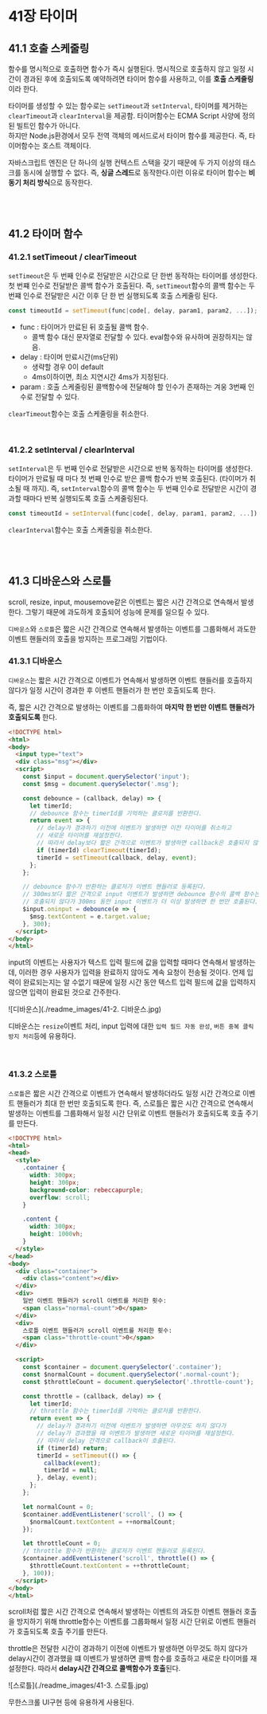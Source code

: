 # 41장 타이머

## 41.1 호출 스케줄링

함수를 명시적으로 호출하면 함수가 즉시 실행된다. 명시적으로 호출하지 않고 일정 시간이 경과된 후에 호출되도록 예약하려면 타이머 함수를 사용하고, 이를 **호출 스케줄링**이라 한다.

타이머를 생성할 수 있는 함수로는 `setTimeout`과 `setInterval`, 타이머를 제거하는 `clearTimeout`과 `clearInterval`을 제공함. 타이머함수는 ECMA Script 사양에 정의된 빌트인 함수가 아니다.<br/>하지만 Node.js환경에서 모두 전역 객체의 메서드로서 타이머 함수를 제공한다. 즉, 타이머함수는 호스트 객체이다.

자바스크립트 엔진은 단 하나의 실행 컨텍스트 스택을 갖기 때문에 두 가지 이상의 태스크를 동시에 실행할 수 없다. 즉, **싱글 스레드**로 동작한다.이런 이유로 타이머 함수는 **비동기 처리 방식**으로 동작한다.

<br/><br/>

## 41.2 타이머 함수

### 41.2.1 setTimeout / clearTimeout

`setTimeout`은 두 번째 인수로 전달받은 시간으로 단 한번 동작하는 타이머를 생성한다. 첫 번쨰 인수로 전달받은 콜백 함수가 호출된다. 즉, `setTimeout`함수의 콜백 함수는 두 번쨰 인수로 전달받은 시간 이후 단 한 번 실행되도록 호출 스케줄링 된다.

```js
const timeoutId = setTimeout(func|code[, delay, param1, param2, ...]);
```

* func : 타이머가 만료된 뒤 호출될 콜백 함수.
  * 콜백 함수 대신 문자열로 전달할 수 있다. eval함수와 유사하며 권장하지는 않음.
* delay : 타이머 만료시간(ms단위)
  * 생략할 경우 0이 default
  * 4ms이하이면, 최소 지연시간 4ms가 지정된다.
* param : 호출 스케줄링된 콜백함수에 전달해야 할 인수가 존재하는 겨웅 3번째 인수로 전달할 수 있다.

`clearTimeout`함수는 호출 스케줄링을 취소한다.

<br/>

### 41.2.2 setInterval / clearInterval

`setInterval`은 두 번째 인수로 전달받은 시간으로 반복 동작하는 타이머를 생성한다. 타이머가 만료될 때 마다 첫 번째 인수로 받은 콜백 함수가 반복 호출된다. (타이머가 취소될 때 까지). 즉, `setInterval`함수의 콜백 함수는 두 번째 인수로 전달받은 시간이 경과할 때마다 반복 실행되도록 호출 스케줄링된다.

```js
const timeoutId = setInterval(func|code[, delay, param1, param2, ...])
```

`clearInterval`함수는 호출 스케줄링을 취소한다.

<br/><br/>

## 41.3 디바운스와 스로틀

scroll, resize, input, mousemove같은 이벤트는 짧은 시간 간격으로 연속해서 발생한다. 그렇기 때문에 과도하게 호출되어 성능에 문제를 일으킬 수 있다.

`디바운스`와 `스로틀`은 짧은 시간 간격으로 연속해서 발생하는 이벤트를 그룹화해서 과도한 이벤트 핸들러의 호출을 방지하는 프로그래밍 기법이다.

### 41.3.1 디바운스

`디바운스`는 짧은 시간 간격으로 이벤트가 연속해서 발생하면 이벤트 핸들러를 호출하지 않다가 일정 시간이 경과한 후 이벤트 핸들러가 한 번만 호출되도록 한다.

즉, 짧은 시간 간격으로 발생하는 이벤트를 그룹화하여 **마지막 한 번만 이벤트 핸들러가 호출되도록** 한다.

```html
<!DOCTYPE html>
<html>
<body>
  <input type="text">
  <div class="msg"></div>
  <script>
    const $input = document.querySelector('input');
    const $msg = document.querySelector('.msg');

    const debounce = (callback, delay) => {
      let timerId;
      // debounce 함수는 timerId를 기억하는 클로저를 반환한다.
      return event => {
        // delay가 경과하기 이전에 이벤트가 발생하면 이전 타이머를 취소하고
        // 새로운 타이머를 재설정한다.
        // 따라서 delay보다 짧은 간격으로 이벤트가 발생하면 callback은 호출되지 않는다.
        if (timerId) clearTimeout(timerId);
        timerId = setTimeout(callback, delay, event);
      };
    };

    // debounce 함수가 반환하는 클로저가 이벤트 핸들러로 등록된다.
    // 300ms보다 짧은 간격으로 input 이벤트가 발생하면 debounce 함수의 콜백 함수는
    // 호출되지 않다가 300ms 동안 input 이벤트가 더 이상 발생하면 한 번만 호출된다.
    $input.oninput = debounce(e => {
      $msg.textContent = e.target.value;
    }, 300);
  </script>
</body>
</html>
```

input의 이벤트는 사용자가 텍스트 입력 필드에 값을 입력할 때마다 연속해서 발생하는데, 이러한 경우 사용자가 입력을 완료하지 않아도 계속 요청이 전송될 것이다. 언제 입력이 완료되는지는 알 수없기 때문에 일정 시간 동안 텍스트 입력 필드에 값을 입력하지 않으면 입력이 완료된 것으로 간주한다.

![디바운스](./readme_images/41-2. 디바운스.jpg)

디바운스는 `resize`이벤트 처리, input 입력에 대한 `입력 필드 자동 완성`, `버튼 중복 클릭 방지 처리`등에 유용하다.

<br/>

### 41.3.2 스로틀

`스로틀`은 짧은 시간 간격으로 이벤트가 연속해서 발생하더라도 일정 시간 간격으로 이벤트 핸들러가 최대 한 번만 호출되도록 한다. 즉, 스로틀은 짧은 시간 간격으로 연속해서 발생하는 이벤트를 그룹화해서 일정 시간 단위로 이벤트 핸들러가 호출되도록 호출 주기를 만든다.

```html
<!DOCTYPE html>
<html>
<head>
  <style>
    .container {
      width: 300px;
      height: 300px;
      background-color: rebeccapurple;
      overflow: scroll;
    }

    .content {
      width: 300px;
      height: 1000vh;
    }
  </style>
</head>
<body>
  <div class="container">
    <div class="content"></div>
  </div>
  <div>
    일반 이벤트 핸들러가 scroll 이벤트를 처리한 횟수:
    <span class="normal-count">0</span>
  </div>
  <div>
    스로틀 이벤트 핸들러가 scroll 이벤트를 처리한 횟수:
    <span class="throttle-count">0</span>
  </div>

  <script>
    const $container = document.querySelector('.container');
    const $normalCount = document.querySelector('.normal-count');
    const $throttleCount = document.querySelector('.throttle-count');

    const throttle = (callback, delay) => {
      let timerId;
      // throttle 함수는 timerId를 기억하는 클로저를 반환한다.
      return event => {
        // delay가 경과하기 이전에 이벤트가 발생하면 아무것도 하지 않다가
        // delay가 경과했을 때 이벤트가 발생하면 새로운 타이머를 재설정한다.
        // 따라서 delay 간격으로 callback이 호출된다.
        if (timerId) return;
        timerId = setTimeout(() => {
          callback(event);
          timerId = null;
        }, delay, event);
      };
    };

    let normalCount = 0;
    $container.addEventListener('scroll', () => {
      $normalCount.textContent = ++normalCount;
    });

    let throttleCount = 0;
    // throttle 함수가 반환하는 클로저가 이벤트 핸들러로 등록된다.
    $container.addEventListener('scroll', throttle(() => {
      $throttleCount.textContent = ++throttleCount;
    }, 100));
  </script>
</body>
</html>
```

scroll처럼 짧은 시간 간격으로 연속해서 발생하는 이벤트의 과도한 이벤트 핸들러 호출을 방지하기 위해 throttle함수는 이벤트를 그룹화해서 일정 시간 단위로 이벤트 핸들러가 호출되도록 호출 주기를 만든다.

throttle은 전달한 시간이 경과하기 이전에 이벤트가 발생하면 아무것도 하지 않다가 delay시간이 경과했을 떄 이벤트가 발생하면 콜백 함수를 호출하고 새로운 타이머를 재설정한다. 따라서 **delay시간 간격으로 콜백함수가 호출**된다.

![스로틀](./readme_images/41-3. 스로틀.jpg)

무한스크롤  UI구현 등에 유용하게 사용된다.